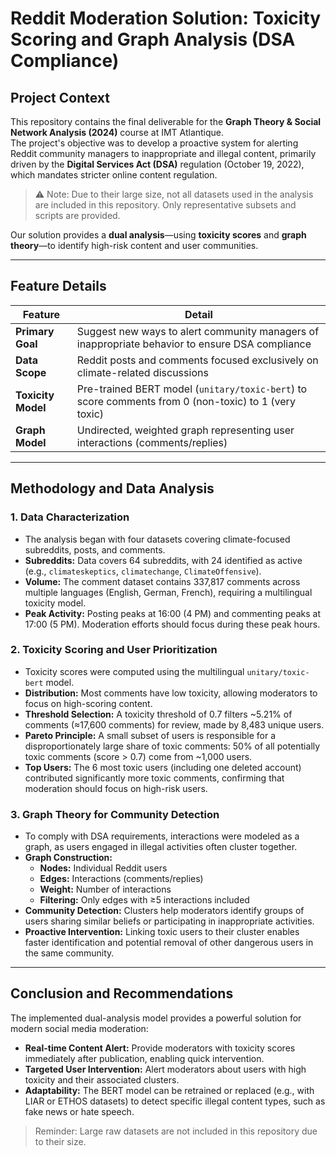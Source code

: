 # Reddit Moderation Solution: Toxicity Scoring and Graph Analysis (DSA Compliance)

## Project Context
This repository contains the final deliverable for the **Graph Theory & Social Network Analysis (2024)** course at IMT Atlantique.  
The project's objective was to develop a proactive system for alerting Reddit community managers to inappropriate and illegal content, primarily driven by the **Digital Services Act (DSA)** regulation (October 19, 2022), which mandates stricter online content regulation.

> ⚠️ Note: Due to their large size, not all datasets used in the analysis are included in this repository. Only representative subsets and scripts are provided.

Our solution provides a **dual analysis**—using **toxicity scores** and **graph theory**—to identify high-risk content and user communities.

---

## Feature Details

| Feature | Detail |
|---------|--------|
| **Primary Goal** | Suggest new ways to alert community managers of inappropriate behavior to ensure DSA compliance |
| **Data Scope** | Reddit posts and comments focused exclusively on climate-related discussions |
| **Toxicity Model** | Pre-trained BERT model (`unitary/toxic-bert`) to score comments from 0 (non-toxic) to 1 (very toxic) |
| **Graph Model** | Undirected, weighted graph representing user interactions (comments/replies) |

---

## Methodology and Data Analysis

### 1. Data Characterization
- The analysis began with four datasets covering climate-focused subreddits, posts, and comments.  
- **Subreddits:** Data covers 64 subreddits, with 24 identified as active (e.g., `climateskeptics`, `climatechange`, `ClimateOffensive`).  
- **Volume:** The comment dataset contains 337,817 comments across multiple languages (English, German, French), requiring a multilingual toxicity model.  
- **Peak Activity:** Posting peaks at 16:00 (4 PM) and commenting peaks at 17:00 (5 PM). Moderation efforts should focus during these peak hours.

### 2. Toxicity Scoring and User Prioritization
- Toxicity scores were computed using the multilingual `unitary/toxic-bert` model.  
- **Distribution:** Most comments have low toxicity, allowing moderators to focus on high-scoring content.  
- **Threshold Selection:** A toxicity threshold of 0.7 filters ~5.21% of comments (≈17,600 comments) for review, made by 8,483 unique users.  
- **Pareto Principle:** A small subset of users is responsible for a disproportionately large share of toxic comments: 50% of all potentially toxic comments (score > 0.7) come from ~1,000 users.  
- **Top Users:** The 6 most toxic users (including one deleted account) contributed significantly more toxic comments, confirming that moderation should focus on high-risk users.

### 3. Graph Theory for Community Detection
- To comply with DSA requirements, interactions were modeled as a graph, as users engaged in illegal activities often cluster together.  
- **Graph Construction:**  
  - **Nodes:** Individual Reddit users  
  - **Edges:** Interactions (comments/replies)  
  - **Weight:** Number of interactions  
  - **Filtering:** Only edges with ≥5 interactions included  
- **Community Detection:** Clusters help moderators identify groups of users sharing similar beliefs or participating in inappropriate activities.  
- **Proactive Intervention:** Linking toxic users to their cluster enables faster identification and potential removal of other dangerous users in the same community.

---

## Conclusion and Recommendations
The implemented dual-analysis model provides a powerful solution for modern social media moderation:

- **Real-time Content Alert:** Provide moderators with toxicity scores immediately after publication, enabling quick intervention.  
- **Targeted User Intervention:** Alert moderators about users with high toxicity and their associated clusters.  
- **Adaptability:** The BERT model can be retrained or replaced (e.g., with LIAR or ETHOS datasets) to detect specific illegal content types, such as fake news or hate speech.

> Reminder: Large raw datasets are not included in this repository due to their size.
